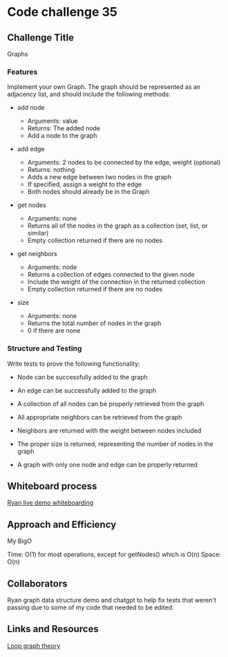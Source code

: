 # Code challenge 35

## Challenge Title

Graphs

### Features

Implement your own Graph. The graph should be represented as an adjacency list, and should include the following methods:

- add node
  - Arguments: value
  - Returns: The added node
  - Add a node to the graph

- add edge
  - Arguments: 2 nodes to be connected by the edge, weight (optional)
  - Returns: nothing
  - Adds a new edge between two nodes in the graph
  - If specified, assign a weight to the edge
  - Both nodes should already be in the Graph

- get nodes
  - Arguments: none
  - Returns all of the nodes in the graph as a collection (set, list, or similar)
  - Empty collection returned if there are no nodes

- get neighbors
  - Arguments: node
  - Returns a collection of edges connected to the given node
  - Include the weight of the connection in the returned collection
  - Empty collection returned if there are no nodes

- size
  - Arguments: none
  - Returns the total number of nodes in the graph
  - 0 if there are none

### Structure and Testing

Write tests to prove the following functionality:

- Node can be successfully added to the graph

- An edge can be successfully added to the graph
- A collection of all nodes can be properly retrieved from the graph
- All appropriate neighbors can be retrieved from the graph
- Neighbors are returned with the weight between nodes included
- The proper size is returned, representing the number of nodes in the graph
- A graph with only one node and edge can be properly returned

## Whiteboard process

[Ryan live demo whiteboarding](../whiteboard-images/Ryan-livedemo.png)

## Approach and Efficiency

My BigO

Time: O(1) for most operations, except for getNodes() which is O(n)
Space: O(n)

## Collaborators

Ryan graph data structure demo and chatgpt to help fix tests that weren't passing due to some of my code that needed to be edited.

## Links and Resources

[Loop graph theory](https://en.wikipedia.org/wiki/Loop_(graph_theory))
